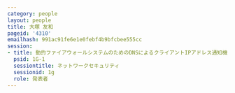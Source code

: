 ```yaml
---
category: people
layout: people
title: 大塚 友和
pageid: '4310'
emailhash: 991ac91fe6e1e0febf4b9bfcbee555cc
session:
- title: 動的ファイアウォールシステムのためのDNSによるクライアントIPアドレス通知機能
  psid: 1G-1
  sessiontitle: ネットワークセキュリティ
  sessionid: 1g
  role: 発表者
---
```

